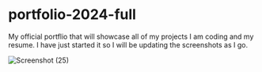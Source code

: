 # portfolio-2024-full
My official portflio that will showcase all of my projects I am coding and my resume. I have just started it so I will be updating the screenshots as I go. 

![Screenshot (25)](https://github.com/zipage/portfolio-2024-full/assets/59000769/c35e3588-8382-43b0-9d7d-b5c4ccc985f8)
